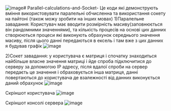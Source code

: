 ![image](https://github.com/Radan1t/Parallel-calculations-and-Socket-/assets/117475310/f4b3ac26-6799-4dd3-b847-7dcc8ccc3457)# Parallel-calculations-and-Socket-
Це коди які демонструють вміння використовувати паралельні обчисленна та використання сокету на пайтоні (також можу зробити на інших мовах)
1)Паралельне завадання: Користувач має вводити розмірність масиву(заповнюється він рандомними значеннями), та кількість процесів на основі цих данних створюються процеси які виконують обрахунок середнього значення масиву, після цього данні передаються в ексель і там вже з цих данних я будував графік
![image](https://github.com/Radan1t/Parallel-calculations-and-Socket-/assets/117475310/bf49c2dc-e7c2-4088-8fa3-2a0727390a40)


2)Сокет завадання: у користувача є матриця і спочатку знаходиться найбільше  власне значення матриці і йде спроба підключитися до серверу за допомогою IP адресу, після вдалої спроби на сервер передаєть це значення і обраховується інша матриця, данні повертаються до користувача де взалежності від данних виконується даний обрахунок 
![image](https://github.com/Radan1t/Parallel-calculations-and-Socket-/assets/117475310/c2ec4458-1794-4ec9-9ed0-6207f6355015)

Скріншот користувача
![image](https://github.com/Radan1t/Parallel-calculations-and-Socket-/assets/117475310/13fbec14-8d2d-4897-a1c3-e680e65474f1)

Скріншот консолі сервера
![image](https://github.com/Radan1t/Parallel-calculations-and-Socket-/assets/117475310/28dc3b1a-938d-4fe0-b90b-a1fe0a8523d3)
